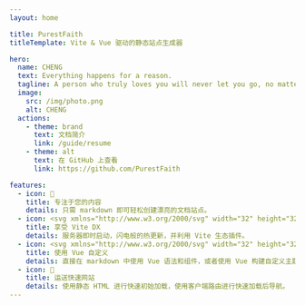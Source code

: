 ```yaml
---
layout: home

title: PurestFaith
titleTemplate: Vite & Vue 驱动的静态站点生成器

hero:
  name: CHENG
  text: Everything happens for a reason.
  tagline: A person who truly loves you will never let you go, no matter how hard the situation is.
  image:
    src: /img/photo.png
    alt: CHENG
  actions:
    - theme: brand
      text: 文档简介
      link: /guide/resume
    - theme: alt
      text: 在 GitHub 上查看
      link: https://github.com/PurestFaith

features:
  - icon: 📝
    title: 专注于您的内容
    details: 只需 markdown 即可轻松创建漂亮的文档站点。
  - icon: <svg xmlns="http://www.w3.org/2000/svg" width="32" height="32"><g fill="none"><path fill="url(#a)" d="m29.884 6.146-13.142 23.5a.714.714 0 0 1-1.244.005L2.096 6.148a.714.714 0 0 1 .746-1.057l13.156 2.352a.714.714 0 0 0 .253 0l12.881-2.348a.714.714 0 0 1 .752 1.05z"/><path fill="url(#b)" d="M22.264 2.007 12.54 3.912a.357.357 0 0 0-.288.33l-.598 10.104a.357.357 0 0 0 .437.369l2.707-.625a.357.357 0 0 1 .43.42l-.804 3.939a.357.357 0 0 0 .454.413l1.672-.508a.357.357 0 0 1 .454.414l-1.279 6.187c-.08.387.435.598.65.267l.143-.222 7.925-15.815a.357.357 0 0 0-.387-.51l-2.787.537a.357.357 0 0 1-.41-.45l1.818-6.306a.357.357 0 0 0-.412-.45z"/><defs><linearGradient id="a" x1="6" x2="235" y1="33" y2="344" gradientTransform="translate(1.34 1.894) scale(.07142)" gradientUnits="userSpaceOnUse"><stop stop-color="#41D1FF"/><stop offset="1" stop-color="#BD34FE"/></linearGradient><linearGradient id="b" x1="194.651" x2="236.076" y1="8.818" y2="292.989" gradientTransform="translate(1.34 1.894) scale(.07142)" gradientUnits="userSpaceOnUse"><stop stop-color="#FFEA83"/><stop offset=".083" stop-color="#FFDD35"/><stop offset="1" stop-color="#FFA800"/></linearGradient></defs></g></svg>
    title: 享受 Vite DX
    details: 服务器即时启动，闪电般的热更新，并利用 Vite 生态插件。
  - icon: <svg xmlns="http://www.w3.org/2000/svg" width="32" height="32"><path fill="#41b883" d="M24.4 3.925H30l-14 24.15L2 3.925h10.71l3.29 5.6 3.22-5.6Z"/><path fill="#41b883" d="m2 3.925 14 24.15 14-24.15h-5.6L16 18.415 7.53 3.925Z"/><path fill="#35495e" d="M7.53 3.925 16 18.485l8.4-14.56h-5.18L16 9.525l-3.29-5.6Z"/></svg>
    title: 使用 Vue 自定义
    details: 直接在 markdown 中使用 Vue 语法和组件，或者使用 Vue 构建自定义主题。
  - icon: 🚀
    title: 运送快速网站
    details: 使用静态 HTML 进行快速初始加载，使用客户端路由进行快速加载后导航。
---
```

